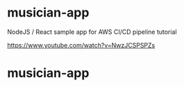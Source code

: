 # musician-app
NodeJS / React sample app for AWS CI/CD pipeline tutorial

https://www.youtube.com/watch?v=NwzJCSPSPZs
# musician-app
